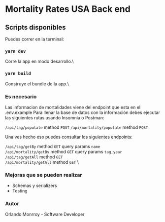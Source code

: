 # Mortality Rates USA Back end

## Scripts disponibles

Puedes correr en la terminal:

### `yarn dev`

Corre la app en modo desarrollo.\

### `yarn build`

Construye el bundle de la app.\

### Es necesario

Las informacion de mortalidades viene del endpoint que esta en el .env.example
Para llenar la base de datos con la información debes ejecutar las siguientes rutas usando Insomnia o Postman:

`/api/tag/populate` method `POST`
`/api/mortality/populate` method `POST`

Una ves hecho eso puedes consultar los siguientes endpoints:

`/api/tag/getBy` method `GET` query params `name` \
`/api/mortality/getBy` method `GET` query params `tag,year` \
`/api/tag/getAll` method `GET` \
`/api/mortality/getAll` method `GET` \

### Mejoras que se pueden realizar

- Schemas y serializers
- Testing

### Autor
Orlando Monrroy - Software Developer 
